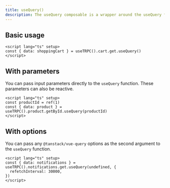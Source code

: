 ```yaml
---
title: useQuery()
description: The useQuery composable is a wrapper around the useQuery function from the Vue Query library. It provides a way to fetch data from an API and manage the state of the query.
---
```


## Basic usage

```vue
<script lang="ts" setup>
const { data: shoppingCart } = useTRPC().cart.get.useQuery()
</script>
```

## With parameters

You can pass input parameters directly to the `useQuery` function. These parameters can also be reactive.

```vue
<script lang="ts" setup>
const productId = ref(1)
const { data: product } = useTRPC().product.getById.useQuery(productId)
</script>
```

## With options

You can pass any `@tanstack/vue-query` options as the second argument to the `useQuery` function.

```vue
<script lang="ts" setup>
const { data: notifications } = useTRPC().notifications.get.useQuery(undefined, {
  refetchInterval: 30000,
})
</script>
```
